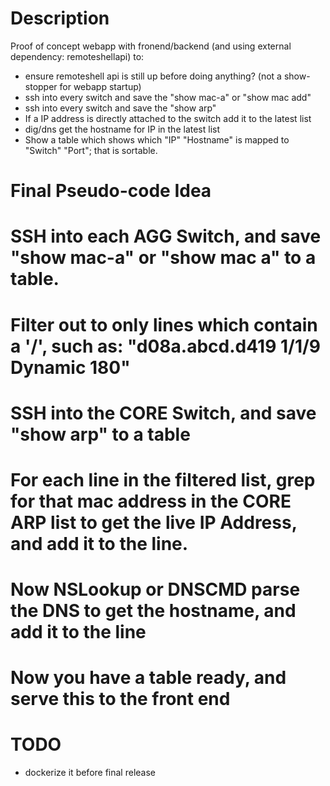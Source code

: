 # Description

Proof of concept webapp with fronend/backend (and using external dependency: remoteshellapi) to:

* ensure remoteshell api is still up before doing anything? (not a show-stopper for webapp startup)
* ssh into every switch and save the "show mac-a" or "show mac add"
* ssh into every switch and save the "show arp"
* If a IP address is directly attached to the switch add it to the latest list
* dig/dns get the hostname for IP in the latest list
* Show a table which shows which "IP" "Hostname" is mapped to "Switch" "Port"; that is sortable.

# Final Pseudo-code Idea

# SSH into each AGG Switch, and save "show mac-a" or "show mac a" to a table.
# Filter out to only lines which contain a '/', such as: "d08a.abcd.d419 1/1/9 Dynamic 180"
# SSH into the CORE Switch, and save "show arp" to a table
# For each line in the filtered list, grep for that mac address in the CORE ARP list to get the live IP Address, and add it to the line.
# Now NSLookup or DNSCMD parse the DNS to get the hostname, and add it to the line
# Now you have a table ready, and serve this to the front end

# TODO

* dockerize it before final release
